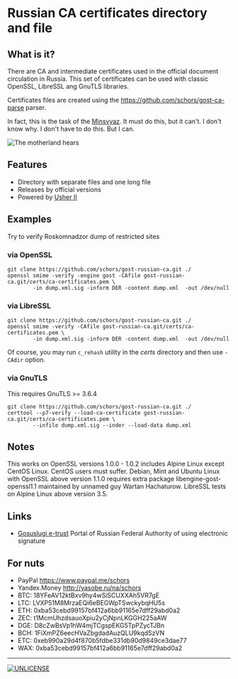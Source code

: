 Russian CA certificates directory and file
==========================================


What is it?
-----------

There are CA and intermediate certificates used in the official document circulation in Russia. 
This set of certificates can be used with classic OpenSSL, LibreSSL ang GnuTLS libraries.

Certificates files are created using the https://github.com/schors/gost-ca-parse parser.

In fact, this is the task of the [Minsvyaz](http://minsvyaz.ru). It must do this, but it can't. I don't know why.
I don't have to do this. But I can.

![The motherland hears](the_motherland_hears.png)

Features
--------
* Directory with separate files and one long file
* Releases by official versions
* Powered by [Usher II](https://usher2.club)


Examples
---------

Try to verify Roskomnadzor dump of restricted sites

### via OpenSSL
```console
git clone https://github.com/schors/gost-russian-ca.git ./
openssl smime -verify -engine gost -CAfile gost-russian-ca.git/certs/ca-certificates.pem \
        -in dump.xml.sig -inform DER -content dump.xml  -out /dev/null

```

### via LibreSSL
```console
git clone https://github.com/schors/gost-russian-ca.git ./
openssl smime -verify -CAfile gost-russian-ca.git/certs/ca-certificates.pem \
        -in dump.xml.sig -inform DER -content dump.xml  -out /dev/null

```

Of course, you may run `c_rehash` utility in the _certs_ directory and then use `-CAdir` option.

### via GnuTLS

This requires GnuTLS >= 3.6.4
```console
git clone https://github.com/schors/gost-russian-ca.git ./
certtool --p7-verify --load-ca-certificate gost-russian-ca.git/certs/ca-certificates.pem \
        --infile dump.xml.sig --inder --load-data dump.xml
```

Notes
-----

This works on OpenSSL versions 1.0.0 - 1.0.2 includes Alpine Linux except CentOS Linux. CentOS users must suffer.
Debian, Mint and Ubuntu Linux with OpenSSL above version 1.1.0 requires extra package libengine-gost-openssl1.1 maintained by unnamed guy Wartan Hachaturow.
LibreSSL tests on Alpine Linux above version 3.5.


Links
-----

* [Gosuslugi e-trust](http://e-trust.gosuslugi.ru/CA) Portal of Russian Federal Authority of using electronic signature

For nuts
--------

* PayPal https://www.paypal.me/schors
* Yandex.Money http://yasobe.ru/na/schors
* BTC: 18YFeAV12ktBxv9hy4wSiSCUXXAh5VR7gE
* LTC: LVXP51M8MrzaEQi6eBEGWpTSwckybqHU5s
* ETH: 0xba53cebd99157bf412a6bb91165e7dff29abd0a2
* ZEC: t1McmUhzdsauoXpiu2yCjNpnLKGGH225aAW
* DGE: D8cZwBsVp1hW4mjTCgspEKG5TpPZycTJBn
* BCH: 1FiXmPZ6eecHVaZbgdadAuzQLU9kqdSzVN
* ETC: 0xeb990a29d4f870b5fdbe331db90d9849ce3dae77
* WAX: 0xba53cebd99157bf412a6bb91165e7dff29abd0a2

---
[![UNLICENSE](noc.png)](UNLICENSE)
